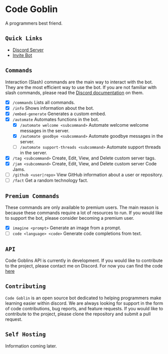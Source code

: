 # Code Goblin

A programmers best friend.

## `Quick Links`

-   [Discord Server](https://discord.gg/MSTrBrNaGn)
-   [Invite Bot](https://discord.com/api/oauth2/authorize?client_id=1055671501870874634&permissions=148981992464&scope=applications.commands%20bot)

## `Commands`

Interaction (Slash) commands are the main way to interact with the bot. They are the most efficient way to use the bot. If you are not familiar with slash commands, please read the [Discord documentation](https://discord.com/developers/docs/interactions/application-commands) on them.

-   [x] `/commands` Lists all commands.
-   [x] `/info` Shows information about the bot.
-   [x] `/embed-generate` Generates a custom embed.
-   [x] `/automate` Automates functions in the bot.
    -   [x] `/automate welcome <subcommand>` Automate welcome welcome messages in the server.
    -   [x] `/automate goodbye <subcommand>` Automate goodbye messages in the server.
    -   [ ] `/automate support-threads <subcommand>` Automate support threads in the server.
-   [x] `/tag <subcommand>` Create, Edit, View, and Delete custom server tags.
-   [x] `/jam <subcommand>` Create, Edit, View, and Delete custom server Code Jams.
-   [ ] `/github <user|repo>` View GitHub information about a user or repository.
-   [ ] `/fact` Get a random technology fact.

## `Premium Commands`

These commands are only available to premium users. The main reason is because these commands require a lot of resources to run. If you would like to support the bot, please consider becoming a premium user.

-   [x] `imagine <prompt>` Generate an image from a prompt.
-   [ ] `code <language> <code>` Generate code completions from text.

## `API` 

Code Goblins API is currently in development. If you would like to contribute to the project, please contact me on Discord. For now you can find the code [here](./CodeGoblinAPI/README.md)

## `Contributing`

`Code Goblin` is an open source bot dedicated to helping programmers make learning easier within discord. We are always looking for support in the form of code contributions, bug reports, and feature requests. If you would like to contribute to the project, please clone the repository and submit a pull request.

## `Self Hosting`

Information coming later.